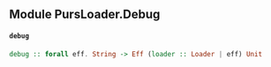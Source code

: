 ## Module PursLoader.Debug

#### `debug`

``` purescript
debug :: forall eff. String -> Eff (loader :: Loader | eff) Unit
```


